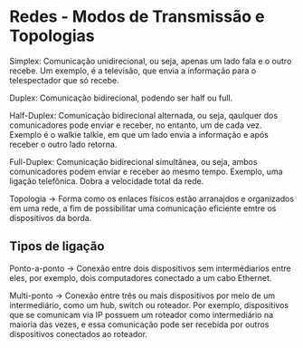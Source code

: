 # Redes - Modos de Transmissão e Topologias

Simplex: Comunicação unidirecional, ou seja, apenas um lado fala e o outro recebe. Um exemplo, é a televisão, que envia a informação para o telespectador que só recebe.

Duplex: Comunicação bidirecional, podendo ser half ou full.

Half-Duplex: Comunicação bidirecional alternada, ou seja, qaulquer dos comunicadores pode enviar e receber, no entanto, um de cada vez. Exemplo é o walkie talkie, em que um lado envia a informação e após receber o outro lado retorna.

Full-Duplex: Comunicação bidirecional simultânea, ou seja, ambos comunicadores podem enviar e receber ao mesmo tempo. Exemplo, uma ligação telefônica. Dobra a velocidade total da rede.

Topologia -> Forma como os enlaces físicos estão arranajdos e organizados em uma rede, a fim de possibilitar uma comunicação eficiente emtre os dispositivos da borda.

## Tipos de ligação

Ponto-a-ponto -> Conexão entre dois dispositivos sem intermédiarios entre eles, por exemplo, dois computadores conectado a um cabo Ethernet.

Multi-ponto -> Conexão entre três ou mais dispositivos por meio de um intermediário, como um hub, switch ou roteador. Por exemplo, dispositivos que se comunicam via IP possuem um roteador como intermediário na maioria das vezes, e essa comunicação pode ser recebida por outros dispositivos conectados ao roteador.

